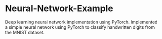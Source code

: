 # Neural-Network-Example
Deep learning neural network implementation using PyTorch. 
Implemented a simple neural network using PyTorch to classify handwritten digits from the MNIST dataset. 
